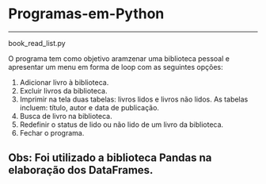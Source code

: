 # Programas-em-Python

---
book_read_list.py

O programa tem como objetivo aramzenar uma biblioteca pessoal e apresentar um menu em forma de loop com as seguintes opções:

1) Adicionar livro à biblioteca.
2) Excluir livros da biblioteca.
3) Imprimir na tela duas tabelas: livros lidos e livros não lidos. As tabelas incluem: título, autor e data de publicação.
4) Busca de livro na biblioteca.
5) Redefinir o status de lido ou não lido de um livro da biblioteca.
6) Fechar o programa.

Obs: Foi utilizado a biblioteca Pandas na elaboração dos DataFrames.
---

